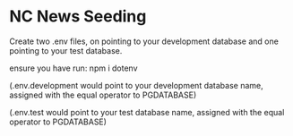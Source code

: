 # NC News Seeding

Create two .env files, on pointing to your development database and one pointing to your test database.

ensure you have run: npm i dotenv

(.env.development would point to your development database name, assigned with the equal operator to PGDATABASE)

(.env.test would point to your test database name, assigned with the equal operator to PGDATABASE)